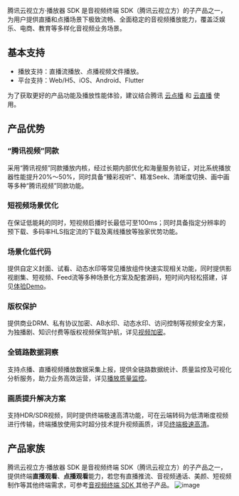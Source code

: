 腾讯云视立方·播放器 SDK 是音视频终端 SDK（腾讯云视立方）的子产品之一，为用户提供直播和点播场景下极致流畅、全面稳定的音视频播放能力，覆盖泛娱乐、电商、教育等多样化音视频业务场景。

## 基本支持
* 播放支持：直播流播放、点播视频文件播放。
* 平台支持：Web/H5、iOS、Android、Flutter

为了获取更好的产品功能及播放性能体验，建议结合腾讯 [云点播](https://cloud.tencent.com/product/vod) 和 [云直播](https://cloud.tencent.com/product/lvb) 使用。


## 产品优势
### “腾讯视频”同款
采用“腾讯视频”同款播放内核，经过长期内部优化和海量服务验证，对比系统播放器性能提升20%～50%，同时具备“臻彩视听”、精准Seek、清晰度切换、画中画等多种“腾讯视频”同款功能。

### 短视频场景优化
在保证低能耗的同时，短视频启播时长最低可至100ms；同时具备指定分辨率的预下载、多码率HLS指定流的下载及离线播放等独家优势功能。

### 场景化低代码
提供自定义封面、试看、动态水印等常见播放组件快速实现相关功能，同时提供影视剧集、短视频、Feed流等多种场景化方案及配套源码，短时间内轻松搭建，详见[体验Demo](https://cloud.tencent.com/document/product/881/20204)。

### 版权保护
提供商业DRM、私有协议加密、AB水印、动态水印、访问控制等视频安全方案，为独播剧、知识付费等版权视频保驾护航，详见[视频加密](https://cloud.tencent.com/document/product/266/45552)。

### 全链路数据洞察
支持点播、直播视频播放数据采集上报，提供全链路数据统计、质量监控及可视化分析服务，助力业务高效运营，详见[播放质量监控](https://cloud.tencent.com/document/product/266/68146)。

### 画质提升解决方案
支持HDR/SDR视频，同时提供终端极速高清功能，可在云端转码为低清晰度视频进行传输，终端播放使用实时超分技术提升视频画质，详见[终端极速高清](https://cloud.tencent.com/document/product/881/70829)。


## 产品家族
腾讯云视立方·播放器 SDK 是音视频终端 SDK（腾讯云视立方）的子产品之一，提供终端**直播观看**、**点播观看**能力，若您有直播推流、音视频通话、美颜、短视频制作等其他终端需求，可参考[音视频终端 SDK ](https://cloud.tencent.com/document/product/1449)其他子产品。
![image](https://user-images.githubusercontent.com/88317062/177337768-0a021cb3-6892-40b4-9fee-bbd938e47b81.png)

